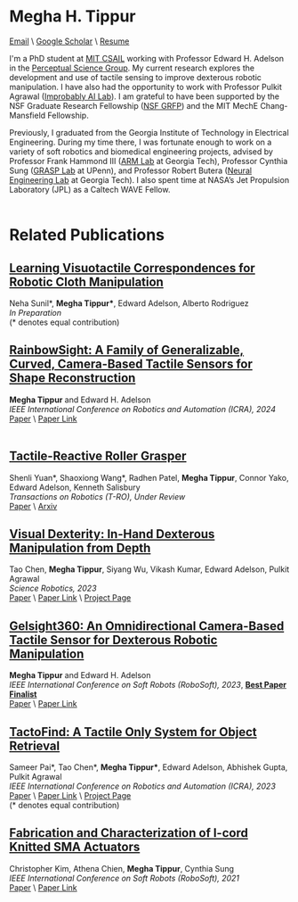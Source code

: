 # Megha H. Tippur

[Email](mailto:mhtippur@mit.edu) \ [Google Scholar](https://scholar.google.com/citations?user=ucnPAUAAAAAJ&hl=en) \ [Resume](files/MeghaTippur_Resume.pdf)

I'm a PhD student at [MIT CSAIL](https://www.csail.mit.edu/) working with Professor Edward H. Adelson in the [Perceptual Science Group](https://persci.mit.edu/). My current research explores the development and use of tactile sensing to improve dexterous robotic manipulation. I have also had the opportunity to work with Professor Pulkit Agrawal ([Improbably AI Lab](https://people.csail.mit.edu/pulkitag/)). I am grateful to have been supported by the NSF Graduate Research Fellowship ([NSF GRFP](https://www.nsfgrfp.org/)) and the MIT MechE Chang-Mansfield Fellowship. 

Previously, I graduated from the Georgia Institute of Technology in Electrical Engineering. During my time there, I was fortunate enough to work on a variety of soft robotics and biomedical engineering projects, advised by Professor Frank Hammond III ([ARM Lab](https://armlab.gatech.edu/) at Georgia Tech), Professor Cynthia Sung ([GRASP Lab](https://sung.seas.upenn.edu/people/sung/) at UPenn), and Professor Robert Butera ([Neural Engineering Lab](https://bme.gatech.edu/bme/faculty/Robert-Butera) at Georgia Tech). I also spent time at NASA’s Jet Propulsion Laboratory (JPL) as a Caltech WAVE Fellow.
<br>
<br>

# Related Publications <br> #
## [Learning Visuotactile Correspondences for Robotic Cloth Manipulation](https://mhtippur.github.io/web/#rainbowsight-a-family-of-generalizable-curved-camera-based-tactile-sensors-for-shape-reconstruction) ## 
Neha Sunil\*, **Megha Tippur\***, Edward Adelson, Alberto Rodriguez <br>
*In Preparation* <br>
(\* denotes equal contribution)<br>

## [RainbowSight: A Family of Generalizable, Curved, Camera-Based Tactile Sensors for Shape Reconstruction](https://ieeexplore.ieee.org/document/10609863) ##
<!-- ![image](images/rainbowsight.png) -->
**Megha Tippur** and Edward H. Adelson <br>
*IEEE International Conference on Robotics and Automation (ICRA), 2024* <br>
[Paper](files/RainbowSight.pdf) \ [Paper Link](https://ieeexplore.ieee.org/document/10609863)<br>
<br>

## [Tactile-Reactive Roller Grasper](https://arxiv.org/abs/2306.09946) ## 
Shenli Yuan\*, Shaoxiong Wang\*, Radhen Patel, **Megha Tippur**, Connor Yako, Edward Adelson, Kenneth Salisbury <br>
*Transactions on Robotics (T-RO), Under Review* <br>
[Paper](files/TactileReactive.pdf) \ [Arxiv](https://arxiv.org/abs/2306.09946) <br>

## [Visual Dexterity: In-Hand Dexterous Manipulation from Depth](https://www.science.org/doi/10.1126/scirobotics.adc9244) ##
Tao Chen, **Megha Tippur**, Siyang Wu, Vikash Kumar, Edward Adelson, Pulkit Agrawal <br>
*Science Robotics, 2023* <br>
[Paper](files/VisualDexterity.pdf) \ [Paper Link](https://www.science.org/doi/10.1126/scirobotics.adc9244) \ [Project Page](https://taochenshh.github.io/projects/visual-dexterity) <br>

## [Gelsight360: An Omnidirectional Camera-Based Tactile Sensor for Dexterous Robotic Manipulation](https://ieeexplore.ieee.org/document/10122097) ##
**Megha Tippur** and Edward H. Adelson <br>
*IEEE International Conference on Soft Robots (RoboSoft), 2023*, **<ins>Best Paper Finalist</ins>**<br>
[Paper](files/Gelsight360.pdf) \ [Paper Link](https://ieeexplore.ieee.org/document/10122097) <br>

## [TactoFind: A Tactile Only System for Object Retrieval](https://taochenshh.github.io/projects/tactofind) ##
Sameer Pai\*, Tao Chen\*, **Megha Tippur\***, Edward Adelson, Abhishek Gupta, Pulkit Agrawal<br>
*IEEE International Conference on Robotics and Automation (ICRA), 2023*<br>
[Paper](files/TactoFind.pdf) \ [Paper Link](https://ieeexplore.ieee.org/document/10160289) \ [Project Page](https://taochenshh.github.io/projects/tactofind)<br>
(\* denotes equal contribution)<br>

## [Fabrication and Characterization of I-cord Knitted SMA Actuators](https://ieeexplore.ieee.org/document/9479207) ##
Christopher Kim, Athena Chien, **Megha Tippur**, Cynthia Sung <br>
*IEEE International Conference on Soft Robots (RoboSoft), 2021*<br>
[Paper](files/SMAActuators.pdf) \ [Paper Link](https://ieeexplore.ieee.org/document/9479207)